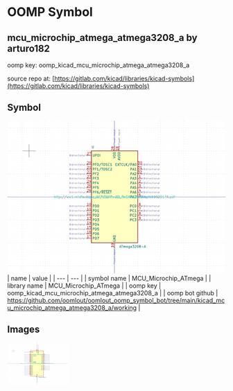 # OOMP Symbol  
## mcu_microchip_atmega_atmega3208_a  by arturo182  
  
oomp key: oomp_kicad_mcu_microchip_atmega_atmega3208_a  
  
source repo at: [https://gitlab.com/kicad/libraries/kicad-symbols](https://gitlab.com/kicad/libraries/kicad-symbols)  
## Symbol  
  
[![working.png](working_600.png)](working.png)  
| name | value | 
| --- | --- | 
| symbol name | MCU_Microchip_ATmega | 
| library name | MCU_Microchip_ATmega | 
| oomp key | oomp_kicad_mcu_microchip_atmega_atmega3208_a | 
| oomp bot github | https://github.com/oomlout/oomlout_oomp_symbol_bot/tree/main/kicad_mcu_microchip_atmega_atmega3208_a/working | 
## Images  
  
[![working.png](working_140.png)](working.png)  
